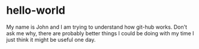 # hello-world
My name is John and I am trying to understand how git-hub works. Don't ask me why, there are probably better things I could be doing with my time I just think it might be useful one day. 
